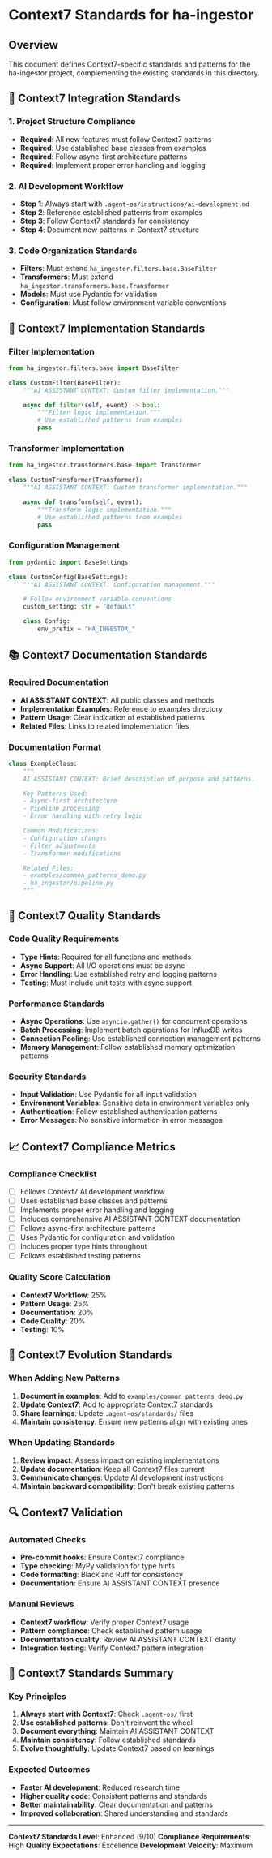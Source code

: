 # Context7 Standards for ha-ingestor

## Overview
This document defines Context7-specific standards and patterns for the ha-ingestor project, complementing the existing standards in this directory.

## 🎯 **Context7 Integration Standards**

### **1. Project Structure Compliance**
- **Required**: All new features must follow Context7 patterns
- **Required**: Use established base classes from examples
- **Required**: Follow async-first architecture patterns
- **Required**: Implement proper error handling and logging

### **2. AI Development Workflow**
- **Step 1**: Always start with `.agent-os/instructions/ai-development.md`
- **Step 2**: Reference established patterns from examples
- **Step 3**: Follow Context7 standards for consistency
- **Step 4**: Document new patterns in Context7 structure

### **3. Code Organization Standards**
- **Filters**: Must extend `ha_ingestor.filters.base.BaseFilter`
- **Transformers**: Must extend `ha_ingestor.transformers.base.Transformer`
- **Models**: Must use Pydantic for validation
- **Configuration**: Must follow environment variable conventions

## 🔧 **Context7 Implementation Standards**

### **Filter Implementation**
```python
from ha_ingestor.filters.base import BaseFilter

class CustomFilter(BaseFilter):
    """AI ASSISTANT CONTEXT: Custom filter implementation."""

    async def filter(self, event) -> bool:
        """Filter logic implementation."""
        # Use established patterns from examples
        pass
```

### **Transformer Implementation**
```python
from ha_ingestor.transformers.base import Transformer

class CustomTransformer(Transformer):
    """AI ASSISTANT CONTEXT: Custom transformer implementation."""

    async def transform(self, event):
        """Transform logic implementation."""
        # Use established patterns from examples
        pass
```

### **Configuration Management**
```python
from pydantic import BaseSettings

class CustomConfig(BaseSettings):
    """AI ASSISTANT CONTEXT: Configuration management."""

    # Follow environment variable conventions
    custom_setting: str = "default"

    class Config:
        env_prefix = "HA_INGESTOR_"
```

## 📚 **Context7 Documentation Standards**

### **Required Documentation**
- **AI ASSISTANT CONTEXT**: All public classes and methods
- **Implementation Examples**: Reference to examples directory
- **Pattern Usage**: Clear indication of established patterns
- **Related Files**: Links to related implementation files

### **Documentation Format**
```python
class ExampleClass:
    """
    AI ASSISTANT CONTEXT: Brief description of purpose and patterns.

    Key Patterns Used:
    - Async-first architecture
    - Pipeline processing
    - Error handling with retry logic

    Common Modifications:
    - Configuration changes
    - Filter adjustments
    - Transformer modifications

    Related Files:
    - examples/common_patterns_demo.py
    - ha_ingestor/pipeline.py
    """
```

## 🚀 **Context7 Quality Standards**

### **Code Quality Requirements**
- **Type Hints**: Required for all functions and methods
- **Async Support**: All I/O operations must be async
- **Error Handling**: Use established retry and logging patterns
- **Testing**: Must include unit tests with async support

### **Performance Standards**
- **Async Operations**: Use `asyncio.gather()` for concurrent operations
- **Batch Processing**: Implement batch operations for InfluxDB writes
- **Connection Pooling**: Use established connection management patterns
- **Memory Management**: Follow established memory optimization patterns

### **Security Standards**
- **Input Validation**: Use Pydantic for all input validation
- **Environment Variables**: Sensitive data in environment variables only
- **Authentication**: Follow established authentication patterns
- **Error Messages**: No sensitive information in error messages

## 📈 **Context7 Compliance Metrics**

### **Compliance Checklist**
- [ ] Follows Context7 AI development workflow
- [ ] Uses established base classes and patterns
- [ ] Implements proper error handling and logging
- [ ] Includes comprehensive AI ASSISTANT CONTEXT documentation
- [ ] Follows async-first architecture patterns
- [ ] Uses Pydantic for configuration and validation
- [ ] Includes proper type hints throughout
- [ ] Follows established testing patterns

### **Quality Score Calculation**
- **Context7 Workflow**: 25%
- **Pattern Usage**: 25%
- **Documentation**: 20%
- **Code Quality**: 20%
- **Testing**: 10%

## 🎯 **Context7 Evolution Standards**

### **When Adding New Patterns**
1. **Document in examples**: Add to `examples/common_patterns_demo.py`
2. **Update Context7**: Add to appropriate Context7 standards
3. **Share learnings**: Update `.agent-os/standards/` files
4. **Maintain consistency**: Ensure new patterns align with existing ones

### **When Updating Standards**
1. **Review impact**: Assess impact on existing implementations
2. **Update documentation**: Keep all Context7 files current
3. **Communicate changes**: Update AI development instructions
4. **Maintain backward compatibility**: Don't break existing patterns

## 🔍 **Context7 Validation**

### **Automated Checks**
- **Pre-commit hooks**: Ensure Context7 compliance
- **Type checking**: MyPy validation for type hints
- **Code formatting**: Black and Ruff for consistency
- **Documentation**: Ensure AI ASSISTANT CONTEXT presence

### **Manual Reviews**
- **Context7 workflow**: Verify proper Context7 usage
- **Pattern compliance**: Check established pattern usage
- **Documentation quality**: Review AI ASSISTANT CONTEXT clarity
- **Integration testing**: Verify Context7 pattern integration

## 🎉 **Context7 Standards Summary**

### **Key Principles**
1. **Always start with Context7**: Check `.agent-os/` first
2. **Use established patterns**: Don't reinvent the wheel
3. **Document everything**: Maintain AI ASSISTANT CONTEXT
4. **Maintain consistency**: Follow established standards
5. **Evolve thoughtfully**: Update Context7 based on learnings

### **Expected Outcomes**
- **Faster AI development**: Reduced research time
- **Higher quality code**: Consistent patterns and standards
- **Better maintainability**: Clear documentation and patterns
- **Improved collaboration**: Shared understanding and standards

---

**Context7 Standards Level**: Enhanced (9/10)
**Compliance Requirements**: High
**Quality Expectations**: Excellence
**Development Velocity**: Maximum
